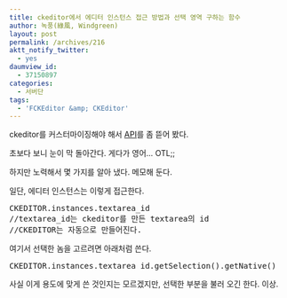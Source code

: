 ```yaml
---
title: ckeditor에서 에디터 인스턴스 접근 방법과 선택 영역 구하는 함수
author: 녹풍(綠風, Windgreen)
layout: post
permalink: /archives/216
aktt_notify_twitter:
  - yes
daumview_id:
  - 37150897
categories:
  - 서버단
tags:
  - 'FCKEditor &amp; CKEditor'
---
```

ckeditor를 커스터마이징해야 해서 <a target="_blank" href="http://docs.cksource.com/ckeditor_api/index.html">API</a>를 좀 뜯어 봤다.

초보다 보니 눈이 막 돌아간다. 게다가 영어&#8230; OTL;;

하지만 노력해서 몇 가지를 알아 냈다. 메모해 둔다.

일단, 에디터 인스턴스는 이렇게 접근한다.

<pre class="brush:js">CKEDITOR.instances.textarea_id
//textarea_id는 ckeditor를 만든 textarea의 id
//CKEDITOR는 자동으로 만들어진다.
</pre>

여기서 선택한 놈을 고르려면 아래처럼 쓴다.

<pre class="brush:js">CKEDITOR.instances.textarea_id.getSelection().getNative()
</pre>

사실 이게 용도에 맞게 쓴 것인지는 모르겠지만, 선택한 부분을 불러 오긴 한다. 이상.